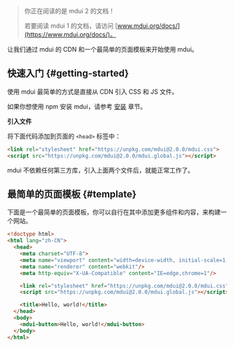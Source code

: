 > 你正在阅读的是 mdui 2 的文档！
>
> 若要阅读 mdui 1 的文档，请访问 [www.mdui.org/docs/](https://www.mdui.org/docs/)。

让我们通过 mdui 的 CDN 和一个最简单的页面模板来开始使用 mdui。

## 快速入门 {#getting-started}

使用 mdui 最简单的方式是直接从 CDN 引入 CSS 和 JS 文件。

如果你想使用 npm 安装 mdui，请参考 [安装](/docs/2/getting-started/installation) 章节。

**引入文件**

将下面代码添加到页面的 `<head>` 标签中：

```html
<link rel="stylesheet" href="https://unpkg.com/mdui@2.0.0/mdui.css">
<script src="https://unpkg.com/mdui@2.0.0/mdui.global.js"></script>
```

mdui 不依赖任何第三方库，引入上面两个文件后，就能正常工作了。

## 最简单的页面模板 {#template}

下面是一个最简单的页面模板，你可以自行在其中添加更多组件和内容，来构建一个网站。

```html
<!doctype html>
<html lang="zh-CN">
  <head>
    <meta charset="UTF-8">
    <meta name="viewport" content="width=device-width, initial-scale=1, maximum-scale=1, shrink-to-fit=no"/>
    <meta name="renderer" content="webkit"/>
    <meta http-equiv="X-UA-Compatible" content="IE=edge,chrome=1"/>

    <link rel="stylesheet" href="https://unpkg.com/mdui@2.0.0/mdui.css">
    <script src="https://unpkg.com/mdui@2.0.0/mdui.global.js"></script>

    <title>Hello, world!</title>
  </head>
  <body>
    <mdui-button>Hello, world!</mdui-button>
  </body>
</html>
```
